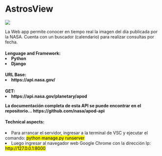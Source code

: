 
<caption>
    <div class="container" style="text-aling:center";>
        <h1>AstrosView</h1>
    </div>
</caption>

<section>
<div class="container">
    <img src="https://github.com/user-attachments/assets/379b0da9-a09e-42e6-92bb-ef3c8b0925a1">
</div>   
<div class="container">
    <p>La Web app permite conocer en tiempo real la imagen del día publicada por la NASA. Cuenta con un buscador (calendario) para realizar consultas por fecha.</p>
</div>
<div class="container">
    <h4>Lenguage and Framework:</4>
        <li>Python</il>
        <li>Django</li>
</div>
<div class="container">
    <h4>URL Base:</4>
        <li>https://api.nasa.gov/</li>
</div>

<div class="container">
    <h4>GET:</4>
        <li>https://api.nasa.gov/planetary/apod</li>
        <p>La documentación completa de esta API se puede encontrar en el repositorio... https://github.com/nasa/apod-api </p>
</div>
</section>

<footer>
<div class="container my-2">
    <h4>Technical aspects:</h4>
</div>

<div class="container my-2">
    <li>Para arrancar el servidor, ingresar a la terminal de VSC y ejecutar el comando: <mark>python manage.py runserver</mark> </li> 
    <li>Luego ingresar al navegador web Google Chrome con la dirección Ip: <mark>http://127.0.0.1:8000</mark> </li>
</div>
</footer>






